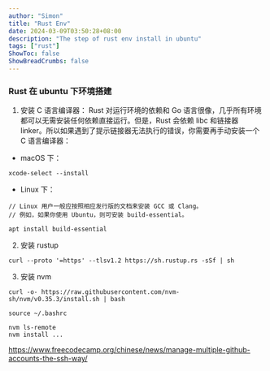 ```yaml
---
author: "Simon"
title: "Rust Env"
date: 2024-03-09T03:50:28+08:00
description: "The step of rust env install in ubuntu"
tags: ["rust"]
ShowToc: false
ShowBreadCrumbs: false
---
```


### Rust 在 ubuntu 下环境搭建

1. 安装 C 语言编译器：
   Rust 对运行环境的依赖和 Go 语言很像，几乎所有环境都可以无需安装任何依赖直接运行。但是，Rust 会依赖 libc 和链接器 linker。所以如果遇到了提示链接器无法执行的错误，你需要再手动安装一个 C 语言编译器：

- macOS 下：

```
xcode-select --install
```

- Linux 下：

```
// Linux 用户一般应按照相应发行版的文档来安装 GCC 或 Clang。
// 例如，如果你使用 Ubuntu，则可安装 build-essential。

apt install build-essential
```

2. 安装 rustup

```
curl --proto '=https' --tlsv1.2 https://sh.rustup.rs -sSf | sh
```

3. 安装 nvm

```
curl -o- https://raw.githubusercontent.com/nvm-sh/nvm/v0.35.3/install.sh | bash

source ~/.bashrc

nvm ls-remote
nvm install ...
```

https://www.freecodecamp.org/chinese/news/manage-multiple-github-accounts-the-ssh-way/
